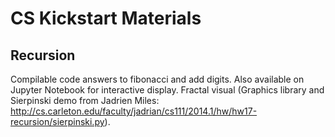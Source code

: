 # CS Kickstart Materials

## Recursion
Compilable code answers to fibonacci and add digits. Also available on Jupyter Notebook for interactive display.
Fractal visual (Graphics library and Sierpinski demo from Jadrien Miles:  http://cs.carleton.edu/faculty/jadrian/cs111/2014.1/hw/hw17-recursion/sierpinski.py).

